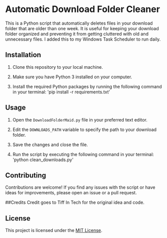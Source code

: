 # Automatic Download Folder Cleaner

This is a Python script that automatically deletes files in your download folder that are older than one week. It is useful for keeping your download folder organized and preventing it from getting cluttered with old and unnecessary files. I added this to my Windows Task Scheduler to run daily.

## Installation

1. Clone this repository to your local machine.

2. Make sure you have Python 3 installed on your computer.

3. Install the required Python packages by running the following command in your terminal: 'pip install -r requirements.txt'



## Usage

1. Open the `DownloadFolderMaid.py` file in your preferred text editor.

2. Edit the `DOWNLOADS_PATH` variable to specify the path to your download folder.

3. Save the changes and close the file.

4. Run the script by executing the following command in your terminal: 'python clean_downloads.py'



## Contributing

Contributions are welcome! If you find any issues with the script or have ideas for improvements, please open an issue or a pull request.

##Credits
Credit goes to Tiff In Tech for the original idea and code.

## License

This project is licensed under the [MIT License](https://github.com/username/repo-name/blob/main/LICENSE).
